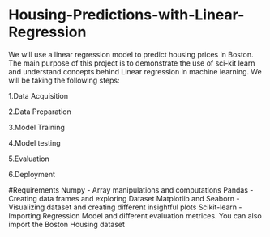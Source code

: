 # Housing-Predictions-with-Linear-Regression
 We will use a linear regression model to predict housing prices in Boston. The main purpose of this project is to demonstrate the use of sci-kit learn and understand concepts behind Linear regression in machine learning. 
 We will be taking the following steps:

1.Data Acquisition

2.Data Preparation

3.Model Training

4.Model testing

5.Evaluation

6.Deployment

#Requirements
Numpy - Array manipulations and computations
Pandas - Creating data frames and exploring Dataset
Matplotlib and Seaborn - Visualizing dataset and creating different insightful plots
Scikit-learn - Importing Regression Model and different evaluation metrices. You can also import the Boston Housing dataset
      
